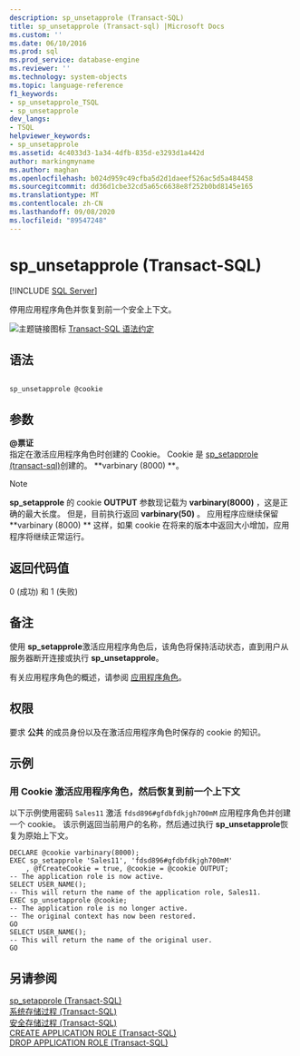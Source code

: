 ```yaml
---
description: sp_unsetapprole (Transact-SQL)
title: sp_unsetapprole (Transact-sql) |Microsoft Docs
ms.custom: ''
ms.date: 06/10/2016
ms.prod: sql
ms.prod_service: database-engine
ms.reviewer: ''
ms.technology: system-objects
ms.topic: language-reference
f1_keywords:
- sp_unsetapprole_TSQL
- sp_unsetapprole
dev_langs:
- TSQL
helpviewer_keywords:
- sp_unsetapprole
ms.assetid: 4c4033d3-1a34-4dfb-835d-e3293d1a442d
author: markingmyname
ms.author: maghan
ms.openlocfilehash: b024d959c49cfba5d2d1daeef526ac5d5a484458
ms.sourcegitcommit: dd36d1cbe32cd5a65c6638e8f252b0bd8145e165
ms.translationtype: MT
ms.contentlocale: zh-CN
ms.lasthandoff: 09/08/2020
ms.locfileid: "89547248"
---
```

# <a name="sp_unsetapprole-transact-sql"></a>sp_unsetapprole (Transact-SQL)
[!INCLUDE [SQL Server](../../includes/applies-to-version/sqlserver.md)]

  停用应用程序角色并恢复到前一个安全上下文。  
  
 ![主题链接图标](../../database-engine/configure-windows/media/topic-link.gif "“主题链接”图标") [Transact-SQL 语法约定](../../t-sql/language-elements/transact-sql-syntax-conventions-transact-sql.md)  
  
## <a name="syntax"></a>语法  
  
```  
  
sp_unsetapprole @cookie   
```  
  
## <a name="arguments"></a>参数  
 **\@票证**  
 指定在激活应用程序角色时创建的 Cookie。 Cookie 是 [sp_setapprole &#40;transact-sql&#41;](../../relational-databases/system-stored-procedures/sp-setapprole-transact-sql.md)创建的。 **varbinary (8000) **。  
  
> [!NOTE]  
>  **sp_setapprole** 的 cookie **OUTPUT** 参数现记载为 **varbinary(8000)** ，这是正确的最大长度。 但是，目前执行返回 **varbinary(50)** 。 应用程序应继续保留 **varbinary (8000) ** 这样，如果 cookie 在将来的版本中返回大小增加，应用程序将继续正常运行。  
  
## <a name="return-code-values"></a>返回代码值  
 0 (成功) 和 1 (失败)   
  
## <a name="remarks"></a>备注  
 使用 **sp_setapprole**激活应用程序角色后，该角色将保持活动状态，直到用户从服务器断开连接或执行 **sp_unsetapprole**。  
  
 有关应用程序角色的概述，请参阅 [应用程序角色](../../relational-databases/security/authentication-access/application-roles.md)。  
  
## <a name="permissions"></a>权限  
 要求 **公共** 的成员身份以及在激活应用程序角色时保存的 cookie 的知识。  
  
## <a name="examples"></a>示例  
  
### <a name="activating-an-application-role-with-a-cookie-then-reverting-to-the-previous-context"></a>用 Cookie 激活应用程序角色，然后恢复到前一个上下文  
 以下示例使用密码 `Sales11` 激活 `fdsd896#gfdbfdkjgh700mM` 应用程序角色并创建一个 cookie。 该示例返回当前用户的名称，然后通过执行 **sp_unsetapprole**恢复为原始上下文。  
  
```  
DECLARE @cookie varbinary(8000);  
EXEC sp_setapprole 'Sales11', 'fdsd896#gfdbfdkjgh700mM'  
    , @fCreateCookie = true, @cookie = @cookie OUTPUT;  
-- The application role is now active.  
SELECT USER_NAME();  
-- This will return the name of the application role, Sales11.  
EXEC sp_unsetapprole @cookie;  
-- The application role is no longer active.  
-- The original context has now been restored.  
GO  
SELECT USER_NAME();  
-- This will return the name of the original user.   
GO   
```  
  
## <a name="see-also"></a>另请参阅  
 [sp_setapprole (Transact-SQL)](../../relational-databases/system-stored-procedures/sp-setapprole-transact-sql.md)   
 [系统存储过程 (Transact-SQL)](../../relational-databases/system-stored-procedures/system-stored-procedures-transact-sql.md)   
 [安全存储过程 (Transact-SQL)](../../relational-databases/system-stored-procedures/security-stored-procedures-transact-sql.md)   
 [CREATE APPLICATION ROLE (Transact-SQL)](../../t-sql/statements/create-application-role-transact-sql.md)   
 [DROP APPLICATION ROLE (Transact-SQL)](../../t-sql/statements/drop-application-role-transact-sql.md)  
  
  
